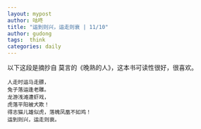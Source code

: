 ```yaml
---
layout: mypost
author: 咕咚
title: "运到则兴，运走则衰 | 11/10"
author: gudong
tags:  think
categories: daily
---
```


以下这段是摘抄自 莫言的《晚熟的人》，这本书可读性很好，很喜欢。
```
人走时运马走膘，
兔子落运逢老雕。
龙游浅滩遭虾戏，
虎落平阳被犬欺！
得志猫儿雄似虎，落魄凤凰不如鸡！
运到则兴，运走则衰。
```

